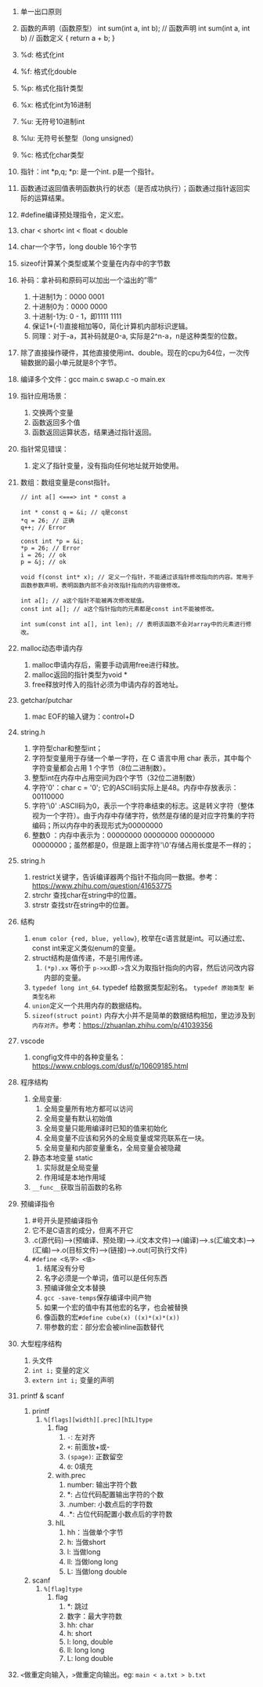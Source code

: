 1. 单一出口原则
2. 函数的声明（函数原型）
   int sum(int a, int b); // 函数声明
   int sum(int a, int b) // 函数定义
   {
     return a + b;
   }
3. %d: 格式化int
4. %f: 格式化double
5. %p: 格式化指针类型
6. %x: 格式化int为16进制
7. %u: 无符号10进制int
8. %lu: 无符号长整型（long unsigned）
9. %c: 格式化char类型
10. 指针：int *p,q;
   *p: 是一个int. p是一个指针。
11. 函数通过返回值表明函数执行的状态（是否成功执行）；函数通过指针返回实际的运算结果。
12. #define编译预处理指令，定义宏。
13. char < short< int < float < double
14. char一个字节，long double 16个字节
15. sizeof计算某个类型或某个变量在内存中的字节数
16. 补码：拿补码和原码可以加出一个溢出的”零“
    1.  十进制1为：0000 0001
    2.  十进制0为：0000 0000
    3.  十进制-1为: 0 - 1，即1111 1111
    4.  保证1+(-1)直接相加等0，简化计算机内部标识逻辑。
    5.  同理：对于-a，其补码就是0-a, 实际是2^n-a，n是这种类型的位数。
17. 除了直接操作硬件，其他直接使用int、double。现在的cpu为64位，一次传输数据的最小单元就是8个字节。
18. 编译多个文件：gcc main.c swap.c -o main.ex
19. 指针应用场景：
    1.  交换两个变量
    2.  函数返回多个值
    3.  函数返回运算状态，结果通过指针返回。
20. 指针常见错误：
    1.  定义了指针变量，没有指向任何地址就开始使用。
21. 数组：数组变量是const指针。
    ```
    // int a[] <===> int * const a
    
    int * const q = &i; // q是const 
    *q = 26; // 正确
    q++; // Error

    const int *p = &i;
    *p = 26; // Error
    i = 26; // ok
    p = &j; // ok

    void f(const int* x); // 定义一个指针，不能通过该指针修改指向的内容。常用于函数参数声明，表明函数内部不会对改指针指向的内容做修改。

    int a[]; // a这个指针不能被再次修改赋值。
    const int a[]; // a这个指针指向的元素都是const int不能被修改。

    int sum(const int a[], int len); // 表明该函数不会对array中的元素进行修改。

    ``` 
22. malloc动态申请内存
    1.  malloc申请内存后，需要手动调用free进行释放。
    2.  malloc返回的指针类型为void *
    3.  free释放时传入的指针必须为申请内存的首地址。
23. getchar/putchar
    1.  mac EOF的输入键为：control+D
24. string.h
    1.  字符型char和整型int；
    2.  字符型变量用于存储一个单一字符，在 C 语言中用 char 表示，其中每个字符变量都会占用 1 个字节（8位二进制数）。
    3.  整型int在内存中占用空间为四个字节（32位二进制数）
    4.  字符'0'：char c = '0'; 它的ASCII码实际上是48。内存中存放表示：00110000
    5.  字符'\0' :ASCII码为0，表示一个字符串结束的标志。这是转义字符（整体视为一个字符）。由于内存中存储字符，依然是存储的是对应字符集的字符编码；所以内存中的表现形式为00000000
    6.  整数0 ：内存中表示为：00000000 00000000 00000000 00000000；虽然都是0，但是跟上面字符'\0'存储占用长度是不一样的；
25. string.h
    1.  restrict关键字，告诉编译器两个指针不指向同一数据。参考：https://www.zhihu.com/question/41653775
    2.  strchr 查找char在string中的位置。
    3.  strstr 查找str在string中的位置。
26. 结构
    1.  `enum color {red, blue, yellow}`, 枚举在c语言就是int。可以通过宏、const int来定义类似enum的变量。
    2.  struct结构是值传递，不是引用传递。
        1.  `(*p).xx` 等价于 `p->xx`即`->`含义为取指针指向的内容，然后访问改内容内部的变量。
    3.  `typedef long int_64`. typedef 给数据类型起别名。 `typedef 原始类型 新类型名称`
    4.  `union`定义一个共用内存的数据结构。
    5.  `sizeof(struct point)` 内存大小并不是简单的数据结构相加，里边涉及到`内存对齐`。参考：https://zhuanlan.zhihu.com/p/41039356
27. vscode
    1.  congfig文件中的各种变量名：https://www.cnblogs.com/dusf/p/10609185.html
28. 程序结构
    1.  全局变量: 
        1.  全局变量所有地方都可以访问
        2.  全局变量有默认初始值
        3.  全局变量只能用编译时已知的值来初始化
        4.  全局变量不应该和另外的全局变量或常亮联系在一块。
        5.  全局变量和内部变量重名，全局变量会被隐藏
    2.  静态本地变量 static
        1.  实际就是全局变量
        2.  作用域是本地作用域
    3.  `__func__`获取当前函数的名称
29. 预编译指令
    1.  #号开头是预编译指令
    2.  它不是C语言的成分，但离不开它
    3. .c(源代码)-->(预编译、预处理)-->.i(文本文件)-->(编译)-->.s(汇编文本)-->(汇编)-->.o(目标文件)-->(链接)-->.out(可执行文件)
    4. `#define <名字> <值>`
       1. 结尾没有分号
       2. 名字必须是一个单词，值可以是任何东西
       3. 预编译做全文本替换
       4. `gcc -save-temps`保存编译中间产物
       5. 如果一个宏的值中有其他宏的名字，也会被替换
       6. 像函数的宏`#define cube(x) ((x)*(x)*(x))`
       7. 带参数的宏：部分宏会被inline函数替代
30. 大型程序结构
    1.  头文件
    2.  `int i;` 变量的定义
    3.  `extern int i;` 变量的声明
31. printf & scanf
    1.  printf
        1.  `%[flags][width][.prec][hIL]type`
            1.  flag
                1.  `-`: 左对齐
                2.  `+`: 前面放+或-
                3.  `(spage)`: 正数留空
                4.  `0`: 0填充
            2.  with.prec
                1.  number: 输出字符个数
                2.  *: 占位代码配置输出字符的个数
                3.  .number: 小数点后的字符数
                4.  .*: 占位代码配置小数点后的字符数
            3.  hIL
                1.  hh：当做单个字节
                2.  h: 当做short
                3.  l: 当做long
                4.  ll: 当做long long
                5.  L: 当做long double
    1.  scanf
        1.  `%[flag]type`
            1.  flag
                1.  *: 跳过
                2.  数字：最大字符数
                3.  hh: char
                4.  h: short
                5.  l: long, double
                6.  ll: long long
                7.  L: long double

32. `<`做重定向输入，`>`做重定向输出。eg: `main < a.txt > b.txt`